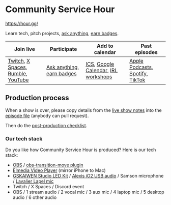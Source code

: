 # Community Service Hour

https://hour.gg/

Learn tech, pitch projects, [ask anything](https://twitter.com/intent/tweet?text=Hello%20@fulldecent%20I%20have%20a%20question%20for%20%23CommunityServiceHour), [earn badges](https://hour.gg/#projects).    

| Join live                                                    | Participate                                                  | Add to calendar                                              | Past episodes                                                |
| ------------------------------------------------------------ | ------------------------------------------------------------ | ------------------------------------------------------------ | ------------------------------------------------------------ |
| [Twitch](https://www.twitch.tv/fulldecent), [X Spaces](https://twitter.com/fulldecent), [Rumble](https://rumble.com/c/c-3482588), [YouTube](https://youtube.com/live/CbWMp2VEtsM?feature=share) | [Ask anything](https://twitter.com/intent/tweet?text=Hello%20@fulldecent%20I%20have%20a%20question%20for%20%23NFTCommunityServiceHour), [earn badges](https://hour.gg/#projects) | [ICS](https://calendar.google.com/calendar/ical/liurhb5cqvar2i6n6ekeanap44%40group.calendar.google.com/public/basic.ics), [Google Calendar](https://calendar.google.com/event?action=TEMPLATE&tmeid=NHA4ZXBrZWJkczlsamdmMzJpYmc2MnVqNWxfMjAyMjA2MjFUMjIwMDAwWiBsaXVyaGI1Y3F2YXIyaTZuNmVrZWFuYXA0NEBn&tmsrc=liurhb5cqvar2i6n6ekeanap44%40group.calendar.google.com&scp=ALL), [IRL workshops](https://phor.net/#speaking) | [Apple Podcasts](https://podcasts.apple.com/us/podcast/community-service-hour/id1662422217), [Spotify](https://open.spotify.com/show/3k4PnmjfLiuNo9HpXemCdJ), [TikTok](https://www.tiktok.com/@fulldecent) |

## Production process

When a show is over, please copy details from the [live show notes](https://docs.google.com/document/d/1ta_6tSCGfC31iIfhz4bfC_oBKyNZGEdDsZkD-BRXY_Y/edit#) into the [episode file](_episodes) (anybody can pull request).

Then do the [post-production checklist](behind-the-scenes/postproduction-checklist.md).

### Our tech stack

Do you like how Community Service Hour is produced? Here is our tech stack:

- [OBS](https://obsproject.com) / [obs-transition-move plugin](https://obsproject.com/forum/resources/move-transition.913/)
- [Elmedia Video Player](https://www.elmedia-video-player.com/) (mirror iPhone to Mac)
- [GSKAIWEN Studio LED Kit](https://amzn.to/3eXJ3Xy) / [Alexis iO2 USB audio](https://www.alesis.com/products/legacy/io2) / Samson microphone / [Lavalier Lapel mic](https://amzn.to/3MWMl9U)
- Twitch / X Spaces / Discord event
- OBS / 1 stream audio / 2 vocal mic / 3 aux mic / 4 laptop mic / 5 desktop audio / 6 other audio
